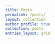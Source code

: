 ```yaml
---
title: Posts
permalink: /posts/
layout: collection
author_profile: true
collection: posts
entries_layout: grid 
---
```

